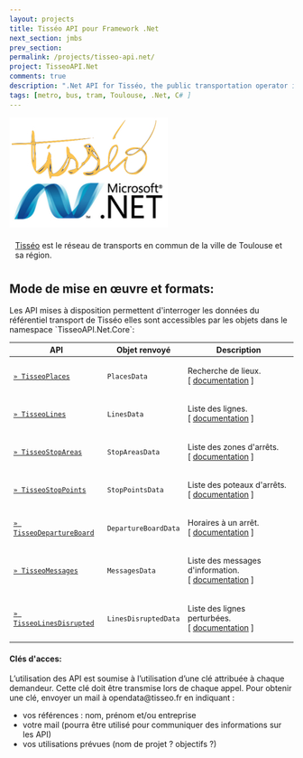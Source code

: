 ```yaml
---
layout: projects
title: Tisséo API pour Framework .Net
next_section: jmbs
prev_section: 
permalink: /projects/tisseo-api.net/
project: TisseoAPI.Net
comments: true
description: ".Net API for Tisséo, the public transportation operator in the Toulouse area."
tags: [metro, bus, tram, Toulouse, .Net, C# ]
---
```


<img src="/img/projects/tisseo/tisseoapi.jpg" />
<div style="margin-top:10px; padding:10px;" class="info">
<a href="tisseo.fr">Tisséo</a> est le réseau de transports en commun de la ville de Toulouse et sa région.
</div>

<h2> Mode de mise en œuvre et formats:</h2>
Les API mises à disposition permettent d'interroger les données du référentiel transport de Tisséo elles sont accessibles par les objets dans le namespace  `TisseoAPI.Net.Core`:

<table>
<thead>
	<tr>
		<th>API</th>
		<th>Objet renvoyé</th>
		<th>Description</th>
	</tr>
</thead>
<tbody>
	<tr>
		<td>
		<a href="TisseoPlaces"><code class="option">&raquo; TisseoPlaces</code></a>
		</td>
		<td><code class="yel">PlacesData</code></td>
		<td><p>Recherche de lieux. <br />[ <a href="TisseoPlaces">documentation</a> ]</p></td>
	</tr> 
	<tr>
		<td>		
		<a href="TisseoLines"><code class="option">&raquo; TisseoLines</code></a></td>
		<td><code class="yel">LinesData</code></td>
		<td><p>Liste des lignes.<br />[ <a href="TisseoLines">documentation</a> ]</p></td>
	</tr> 
	<tr>
		<td><a href="TisseoStopAreas"><code class="option">&raquo; TisseoStopAreas</code></a></td>
		<td><code class="yel">StopAreasData</code></td>
		<td><p>Liste des zones d'arrêts.<br />[ <a href="TisseoStopAreas">documentation</a> ]</p></td>
	</tr> 
	<tr>
		<td><a href="TisseoStopPoints"><code class="option">&raquo; TisseoStopPoints</code></a></td>
		<td><code class="yel">StopPointsData</code></td>
		<td><p>Liste des poteaux d'arrêts.<br />[ <a href="TisseoStopPoints">documentation</a> ]</p></td>
	</tr> 
	<tr>
		<td><a href="TisseoDepartureBoard"><code class="option">&raquo; TisseoDepartureBoard</code></a></td>
		<td><code class="yel">DepartureBoardData</code></td>
		<td><p>Horaires à un arrêt.<br />[ <a href="TisseoDepartureBoard">documentation</a> ]</p></td>
	</tr> 
	<tr>
		<td><a href="TisseoMessages"><code class="option">&raquo; TisseoMessages</code></a></td>
		<td><code class="yel">MessagesData</code></td>
		<td><p>Liste des messages d'information.<br />[ <a href="TisseoMessages">documentation</a> ]</p></td>
	</tr> 
	<tr>
		<td><a href="TisseoLinesDisrupted"><code class="option">&raquo; TisseoLinesDisrupted</code></a></td>
		<td><code class="yel">LinesDisruptedData</code></td>
		<td><p>Liste des lignes perturbées.<br />[ <a href="TisseoLinesDisrupted">documentation</a> ]</p></td>
	</tr> 
</tbody>
</table>

<h4>Clés d'acces:</h4>
L’utilisation des API est soumise à l’utilisation d’une clé attribuée à chaque demandeur. Cette clé doit être transmise lors de chaque appel.
Pour obtenir une clé, envoyer un mail à opendata@tisseo.fr en indiquant :
<ul>
<li>vos références : nom, prénom et/ou entreprise</li>
<li>votre mail (pourra être utilisé pour communiquer des informations sur les API)</li>
<li>vos utilisations prévues (nom de projet ? objectifs ?)</li>
</ul>